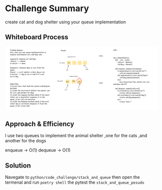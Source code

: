 # Challenge Summary
create cat and dog shelter using your queue implementation

## Whiteboard Process
![stack_and_queue_animal_shelter](stack_and_queue_animal_shelter.png)

## Approach & Efficiency
I use two queues to implement the animal shelter ,one for the cats ,and another for the dogs

enqueue -> O(1)
dequeue -> O(1)

## Solution
Navegate to `python/code_challenge/stack_and_queue` then open the termenal and run `poetry shell` the pytest the `stack_and_queue_pesudo`
